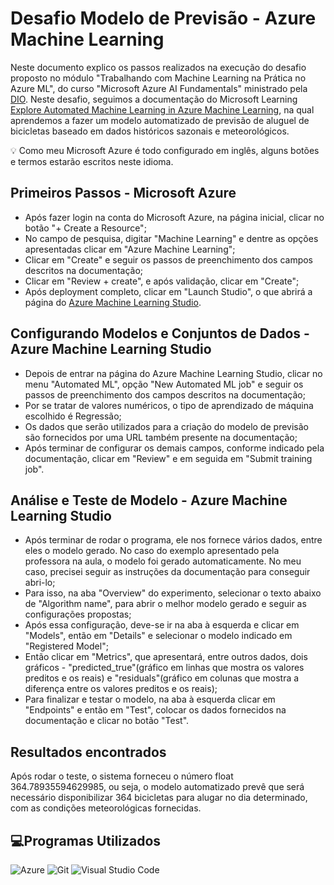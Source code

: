 # Desafio Modelo de Previsão - Azure Machine Learning

Neste documento explico os passos realizados na execução do desafio proposto no módulo "Trabalhando com Machine Learning na Prática no Azure ML", do curso "Microsoft Azure AI Fundamentals" ministrado pela [DIO](https://web.dio.me). Neste desafio, seguimos a documentação do Microsoft Learning [Explore Automated Machine Learning in Azure Machine Learning](https://microsoftlearning.github.io/mslearn-ai-fundamentals/Instructions/Labs/01-machine-learning.html), na qual aprendemos a fazer um modelo automatizado de previsão de aluguel de bicicletas baseado em dados históricos sazonais e meteorológicos.

💡 Como meu Microsoft Azure é todo configurado em inglês, alguns botões e termos estarão escritos neste idioma.

## Primeiros Passos - Microsoft Azure
- Após fazer login na conta do Microsoft Azure, na página inicial, clicar no botão "+ Create a Resource";
- No campo de pesquisa, digitar "Machine Learning" e dentre as opções apresentadas clicar em "Azure Machine Learning";
- Clicar em "Create" e seguir os passos de preenchimento dos campos descritos na documentação;
- Clicar em "Review + create", e após validação, clicar em "Create";
- Após deployment completo, clicar em "Launch Studio", o que abrirá a página do [Azure Machine Learning Studio](https://ml.azure.com).

## Configurando Modelos e Conjuntos de Dados - Azure Machine Learning Studio
- Depois de entrar na página do Azure Machine Learning Studio, clicar no menu "Automated ML", opção "New Automated ML job" e seguir os passos de preenchimento dos campos descritos na documentação;
- Por se tratar de valores numéricos, o tipo de aprendizado de máquina escolhido é Regressão;
- Os dados que serão utilizados para a criação do modelo de previsão são fornecidos por uma URL também presente na documentação;
- Após terminar de configurar os demais campos, conforme indicado pela documentação, clicar em "Review" e em seguida em "Submit training job".

## Análise e Teste de Modelo - Azure Machine Learning Studio
- Após terminar de rodar o programa, ele nos fornece vários dados, entre eles o modelo gerado. No caso do exemplo apresentado pela professora na aula, o modelo foi gerado automaticamente. No meu caso, precisei seguir as instruções da documentação para conseguir abri-lo;
- Para isso, na aba "Overview" do experimento, selecionar o texto abaixo de "Algorithm name", para abrir o melhor modelo gerado e seguir as configurações propostas;
- Após essa configuração, deve-se ir na aba à esquerda e clicar em "Models", então em "Details" e selecionar o modelo indicado em "Registered Model";
- Então clicar em "Metrics", que apresentará, entre outros dados, dois gráficos - "predicted_true"(gráfico em linhas que mostra os valores preditos e os reais) e "residuals"(gráfico em colunas que mostra a diferença entre os valores preditos e os reais);
- Para finalizar e testar o modelo, na aba à esquerda clicar em "Endpoints" e então em "Test", colocar os dados fornecidos na documentação e clicar no botão "Test".

## Resultados encontrados
Após rodar o teste, o sistema forneceu o número float 364.78935594629985, ou seja, o modelo automatizado prevê que será necessário disponibilizar 364 bicicletas para alugar no dia determinado, com as condições meteorológicas fornecidas.

## 💻Programas Utilizados
![Azure](https://img.shields.io/badge/azure-%230072C6.svg?style=for-the-badge&logo=microsoftazure&logoColor=white) ![Git](https://img.shields.io/badge/git-%23F05033.svg?style=for-the-badge&logo=git&logoColor=white) ![Visual Studio Code](https://img.shields.io/badge/Visual%20Studio%20Code-0078d7.svg?style=for-the-badge&logo=visual-studio-code&logoColor=white)